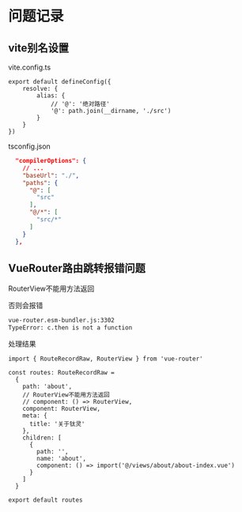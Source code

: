 # 问题记录

## vite别名设置

vite.config.ts

```JS
export default defineConfig({
    resolve: {
        alias: {
            // '@': '绝对路径'
            '@': path.join(__dirname, './src')
        }
    }
})
```

tsconfig.json

```JSON
  "compilerOptions": {
    // ...
    "baseUrl": "./",
    "paths": {
      "@": [
        "src"
      ],
      "@/*": [
        "src/*"
      ]
    }
  },
```

## VueRouter路由跳转报错问题

RouterView不能用方法返回

否则会报错

```BASH
vue-router.esm-bundler.js:3302 
TypeError: c.then is not a function
```

处理结果

```TS
import { RouteRecordRaw, RouterView } from 'vue-router'

const routes: RouteRecordRaw =
  {
    path: 'about',
    // RouterView不能用方法返回
    // component: () => RouterView,
    component: RouterView,
    meta: {
      title: '关于钛灵'
    },
    children: [
      {
        path: '',
        name: 'about',
        component: () => import('@/views/about/about-index.vue')
      }
    ]
  }

export default routes
```
